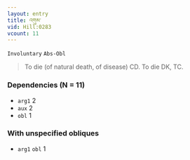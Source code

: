 ```yaml
---
layout: entry
title: འགུམ་
vid: Hill:0283
vcount: 11
---
```

`Involuntary` `Abs-Obl`
> To die (of natural death, of disease) CD\.
 To die DK, TC\.

### Dependencies (N = 11)
* `arg1` 2
* `aux` 2
* `obl` 1


### With unspecified obliques
* `arg1` `obl` 1


